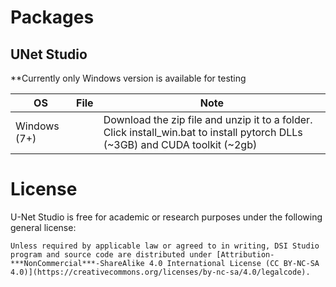 
# Packages

## UNet Studio

**Currently only Windows version is available for testing

| OS      | File     | Note      |
|---------|----------|-----------|
|  Windows (7+)  |   | Download the zip file and unzip it to a folder. Click install_win.bat to install pytorch DLLs (~3GB) and CUDA toolkit (~2gb)|


# License

U-Net Studio is free for academic or research purposes under the following general license:

```
Unless required by applicable law or agreed to in writing, DSI Studio program and source code are distributed under [Attribution-***NonCommercial***-ShareAlike 4.0 International License (CC BY-NC-SA 4.0)](https://creativecommons.org/licenses/by-nc-sa/4.0/legalcode). 
```
